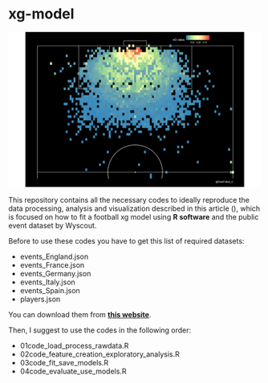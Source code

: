 # xg-model

![](/images/xG_plot2.png)

This repository contains all the necessary codes to ideally reproduce the data processing, analysis and visualization described in this article (), which is focused on how to fit a football xg model using **R software** and the public event dataset by Wyscout.

Before to use these codes you have to get this list of required datasets:

* events_England.json
* events_France.json
* events_Germany.json
* events_Italy.json
* events_Spain.json
* players.json

You can download them from [**this website**](https://figshare.com/collections/Soccer_match_event_dataset/4415000/2).


Then, I suggest to use the codes in the following order:

* 01code_load_process_rawdata.R
* 02code_feature_creation_exploratory_analysis.R
* 03code_fit_save_models.R
* 04code_evaluate_use_models.R

